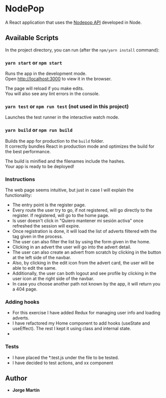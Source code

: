 # NodePop

A React application that uses the [Nodepop API](https://github.com/IsmaelB83/keepcoding-backend-node) developed in Node.

## Available Scripts

In the project directory, you can run (after the `npm/yarn install` command):

### `yarn start` or `npm start`

Runs the app in the development mode.<br />
Open [http://localhost:3000](http://localhost:3000) to view it in the browser.

The page will reload if you make edits.<br />
You will also see any lint errors in the console.

### `yarn test` or `npm run test` (not used in this project)

Launches the test runner in the interactive watch mode.<br />

### `yarn build` or `npm run build`

Builds the app for production to the `build` folder.<br />
It correctly bundles React in production mode and optimizes the build for the best performance.

The build is minified and the filenames include the hashes.<br />
Your app is ready to be deployed!

### Instructions

The web page seems intuitive, but just in case I will explain the functionality:

- The entry point is the register page.
- Every route the user try to go, if not registered, will go directly to the register. If registered, will go to the home page.
- Is user doesn't click in "Quiero mantener mi sesión activa" once refreshed the session will expire.
- Once registration is done, it will load the list of adverts filtered with the tag given in the process.
- The user can also filter the list by using the form given in the home.
- Clicking in an advert the user will go into the advert detail.
- The user can also create an advert from scratch by clicking in the button at the left side of the navbar.
- Also, by clicking in the edit icon from the advert card, the user will be able to edit the same.
- Additionally, the user can both logout and see profile by clicking in the user icon at the right side of the navbar.
- In case you choose another path not known by the app, it will return you a 404 page.

### Adding hooks

- For this exercise I have added Redux for managing user info and loading adverts.
- I have refactored my Home component to add hooks (useState and useEffect). The rest I kept it using class and internal state.
-

### Tests

- I have placed the \*.test.js under the file to be tested.
- I have decided to test actions, and xx component

## Author

- **Jorge Martín**

